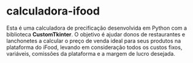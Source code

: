 # calculadora-ifood
Esta é uma calculadora de precificação desenvolvida em Python com a biblioteca **CustomTkinter**. O objetivo é ajudar donos de restaurantes e lanchonetes a calcular o preço de venda ideal para seus produtos na plataforma do iFood, levando em consideração todos os custos fixos, variáveis, comissões da plataforma e a margem de lucro desejada.
